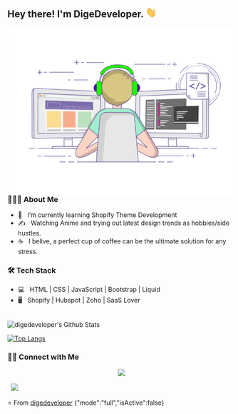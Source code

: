 <h2> Hey there! I'm DigeDeveloper. <img src="https://github.com/digedeveloper/digedeveloper/blob/main/Hi.gif" width="25"></h2>
<img align="right" alt="GIF" src="https://github.com/digedeveloper/digedeveloper/blob/main/gif3.gif" width="500"/>

<h3> 👨🏻‍💻 About Me </h3>

- 🔭 &nbsp; I’m currently learning Shopify Theme Development
- ✍️ &nbsp; Watching Anime and trying out latest design trends as hobbies/side hustles.
- ☕ &nbsp; I belive, a perfect cup of coffee can be the ultimate solution for any stress. 

<h3>🛠 Tech Stack</h3>

- 💻 &nbsp; HTML | CSS | JavaScript | Bootstrap | Liquid 
- 🖥 &nbsp; Shopify | Hubspot | Zoho | SaaS Lover

<br>

<img align="center" src="https://github-readme-stats.vercel.app/api?username=digedeveloper&include_all_commits=true&count_private=true&show_icons=true&line_height=20&title_color=7A7ADB&icon_color=2234AE&text_color=D3D3D3&bg_color=0,000000,130F40" alt="digedeveloper's Github Stats">

</br>

[![Top Langs](https://github-readme-stats.vercel.app/api/top-langs/?username=digedeveloper&layout=compact&text_color=daf7dc&bg_color=151515)](https://github.com/digedeveloper/github-readme-stats)


<h3> 🤝🏻 Connect with Me </h3>

<p align="center">
&nbsp; <a href="https://twitter.com/digepreneurs" target="_blank" rel="noopener noreferrer"><img src="https://img.icons8.com/plasticine/100/000000/twitter.png" width="50" /></a>  

&nbsp; <a href="mailto:digepreneurs@gmail.com" target="_blank" rel="noopener noreferrer"><img src="https://img.icons8.com/plasticine/100/000000/gmail.png"  width="50" /></a>
</p>

⭐️ From [digedeveloper](https://github.com/digedeveloper)
{"mode":"full","isActive":false}
